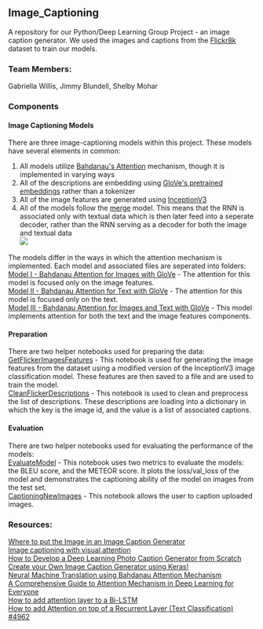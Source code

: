 ## Image_Captioning
A repository for our Python/Deep Learning Group Project - an image caption generator. We used the images and captions from the [Flickr8k](https://github.com/jbrownlee/Datasets/releases) dataset to train our models.<br>

### Team Members:
Gabriella Willis, Jimmy Blundell, Shelby Mohar

### Components
#### Image Captioning Models
There are three image-captioning models within this project. These models have several elements in common:<br>
1) All models utilize [Bahdanau's Attention](https://arxiv.org/abs/1409.0473) mechanism, though it is implemented in varying ways<br>
2) All of the descriptions are embedding using [GloVe's pretrained embeddings](https://nlp.stanford.edu/projects/glove/) rather than a tokenizer<br>
3) All of the image features are generated using [InceptionV3](https://keras.io/api/applications/inceptionv3/)<br>
4) All of the models follow the [merge](https://arxiv.org/abs/1708.02043) model. This means that the RNN is associated only with textual data which is then later feed into a seperate decoder, rather than the RNN serving as a decoder for both the image and textual data <br>
![](https://3qeqpr26caki16dnhd19sv6by6v-wpengine.netdna-ssl.com/wp-content/uploads/2017/09/Schematic-of-the-Merge-Model-For-Image-Captioning.png)<br>

The models differ in the ways in which the attention mechanism is implemented. Each model and associated files are seperated into folders:<br>
[Model I - Bahdanau Attention for Images with GloVe](https://github.com/smgbx/Image_Captioning/tree/main/Model%20I%20-%20Bahdanau%20Attention%20for%20Images%20with%20GloVe) - The attention for this model is focused only on the image features. <br>
[Model II - Bahdanau Attention for Text with GloVe](https://github.com/smgbx/Image_Captioning/tree/main/Model%20II%20-%20Bahdanau%20Attention%20for%20Text%20with%20GloVe) - The attention for this model is focused only on the text. <br>
[Model III - Bahdanau Attention for Images and Text with GloVe](https://github.com/smgbx/Image_Captioning/tree/main/Model%20III%20-%20Bahdanau%20Attention%20for%20Images%20and%20Text%20with%20GloVe) - This model implements attention for both the text and the image features components.<br>

#### Preparation
There are two helper notebooks used for preparing the data:<br>
[GetFlickerImagesFeatures](https://github.com/smgbx/Image_Captioning/blob/main/GetFlickerImagesFeatures.ipynb) - This notebook is used for generating the image features from the dataset using a modified version of the InceptionV3 image classification model. These features are then saved to a file and are used to train the model. <br>
[CleanFlickerDescriptions](https://github.com/smgbx/Image_Captioning/blob/main/CleanFlickerDescriptions.ipynb) - This notebook is used to clean and preprocess the list of descriptions. These descriptions are loading into a dictionary in which the key is the image id, and the value is a list of associated captions.<br>

#### Evaluation
There are two helper notebooks used for evaluating the performance of the models:<br>
[EvaluateModel](https://github.com/smgbx/Image_Captioning/blob/main/EvaluateModel.ipynb) - This notebook uses two metrics to evaluate the models: the BLEU score, and the METEOR score. It plots the loss/val_loss of the model and demonstrates the captioning ability of the model on images from the test set.<br>
[CaptioningNewImages](https://github.com/smgbx/Image_Captioning/blob/main/CaptioningNewImages.ipynb) - This notebook allows the user to caption uploaded images.<br>

### Resources:
[Where to put the Image in an Image Caption Generator](https://arxiv.org/abs/1703.09137)<br>
[Image captioning with visual attention](https://colab.research.google.com/github/tensorflow/docs/blob/master/site/en/tutorials/text/image_captioning.ipynb)<br>
[How to Develop a Deep Learning Photo Caption Generator from Scratch](https://machinelearningmastery.com/develop-a-deep-learning-caption-generation-model-in-python/)<br>
[Create your Own Image Caption Generator using Keras!](https://www.analyticsvidhya.com/blog/2020/11/create-your-own-image-caption-generator-using-keras/)<br>
[Neural Machine Translation using Bahdanau Attention Mechanism](https://medium.com/analytics-vidhya/neural-machine-translation-using-bahdanau-attention-mechanism-d496c9be30c3)<br>
[A Comprehensive Guide to Attention Mechanism in Deep Learning for Everyone](https://www.analyticsvidhya.com/blog/2019/11/comprehensive-guide-attention-mechanism-deep-learning/)<br>
[How to add attention layer to a Bi-LSTM](https://stackoverflow.com/questions/62948332/how-to-add-attention-layer-to-a-bi-lstm/62949137#62949137)<br>
[How to add Attention on top of a Recurrent Layer (Text Classification) #4962](https://github.com/keras-team/keras/issues/4962)<br>

